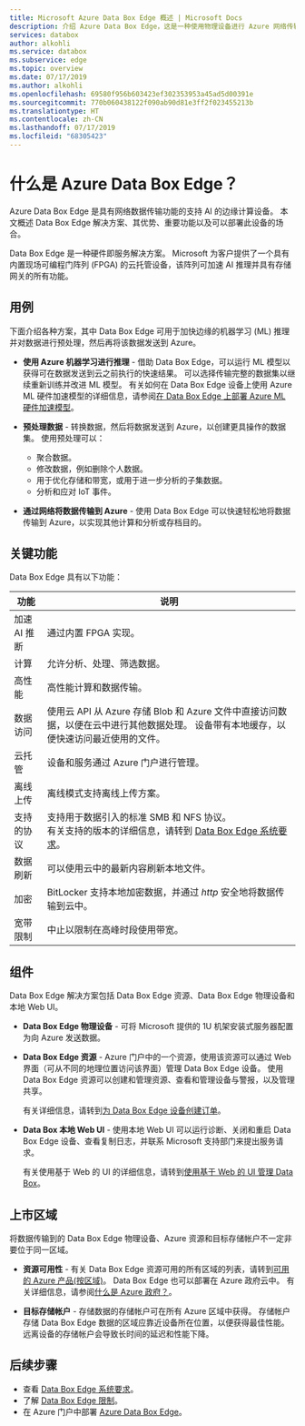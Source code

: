 ```yaml
---
title: Microsoft Azure Data Box Edge 概述 | Microsoft Docs
description: 介绍 Azure Data Box Edge，这是一种使用物理设备进行 Azure 网络传输的存储解决方案。
services: databox
author: alkohli
ms.service: databox
ms.subservice: edge
ms.topic: overview
ms.date: 07/17/2019
ms.author: alkohli
ms.openlocfilehash: 69580f956b603423ef302353953a45ad5d00391e
ms.sourcegitcommit: 770b060438122f090ab90d81e3ff2f023455213b
ms.translationtype: HT
ms.contentlocale: zh-CN
ms.lasthandoff: 07/17/2019
ms.locfileid: "68305423"
---
```

# <a name="what-is-azure-data-box-edge"></a>什么是 Azure Data Box Edge？ 

Azure Data Box Edge 是具有网络数据传输功能的支持 AI 的边缘计算设备。 本文概述 Data Box Edge 解决方案、其优势、重要功能以及可以部署此设备的场合。 

Data Box Edge 是一种硬件即服务解决方案。 Microsoft 为客户提供了一个具有内置现场可编程门阵列 (FPGA) 的云托管设备，该阵列可加速 AI 推理并具有存储网关的所有功能。 

## <a name="use-cases"></a>用例

下面介绍各种方案，其中 Data Box Edge 可用于加快边缘的机器学习 (ML) 推理并对数据进行预处理，然后再将该数据发送到 Azure。

- **使用 Azure 机器学习进行推理** - 借助 Data Box Edge，可以运行 ML 模型以获得可在数据发送到云之前执行的快速结果。 可以选择传输完整的数据集以继续重新训练并改进 ML 模型。 有关如何在 Data Box Edge 设备上使用 Azure ML 硬件加速模型的详细信息，请参阅[在 Data Box Edge 上部署 Azure ML 硬件加速模型](https://docs.microsoft.com/azure/machine-learning/service/how-to-deploy-fpga-web-service#deploy-to-a-local-edge-server)。

- **预处理数据** - 转换数据，然后将数据发送到 Azure，以创建更具操作的数据集。 使用预处理可以： 

    - 聚合数据。
    - 修改数据，例如删除个人数据。
    - 用于优化存储和带宽，或用于进一步分析的子集数据。
    - 分析和应对 IoT 事件。 

- **通过网络将数据传输到 Azure** - 使用 Data Box Edge 可以快速轻松地将数据传输到 Azure，以实现其他计算和分析或存档目的。 


## <a name="key-capabilities"></a>关键功能

Data Box Edge 具有以下功能：

|功能 |说明  |
|---------|---------|
|加速 AI 推断| 通过内置 FPGA 实现。|
|计算       |允许分析、处理、筛选数据。|
|高性能 | 高性能计算和数据传输。|
|数据访问     | 使用云 API 从 Azure 存储 Blob 和 Azure 文件中直接访问数据，以便在云中进行其他数据处理。 设备带有本地缓存，以便快速访问最近使用的文件。|
|云托管     |设备和服务通过 Azure 门户进行管理。  |
|离线上传     | 离线模式支持离线上传方案。|
|支持的协议     | 支持用于数据引入的标准 SMB 和 NFS 协议。 <br> 有关支持的版本的详细信息，请转到 [Data Box Edge 系统要求](data-box-edge-system-requirements.md)。|
|数据刷新     | 可以使用云中的最新内容刷新本地文件。|
|加密    | BitLocker 支持本地加密数据，并通过 *http* 安全地将数据传输到云中。|
|宽带限制| 中止以限制在高峰时段使用带宽。|


## <a name="components"></a>组件

Data Box Edge 解决方案包括 Data Box Edge 资源、Data Box Edge 物理设备和本地 Web UI。

* **Data Box Edge 物理设备** - 可将 Microsoft 提供的 1U 机架安装式服务器配置为向 Azure 发送数据。 
    
* **Data Box Edge 资源** - Azure 门户中的一个资源，使用该资源可以通过 Web 界面（可从不同的地理位置访问该界面）管理 Data Box Edge 设备。 使用 Data Box Edge 资源可以创建和管理资源、查看和管理设备与警报，以及管理共享。  

    <!--![The Data Box Edge service in Azure portal](media/data-box-overview/data-box-Edge-service1.png)-->

    有关详细信息，请转到[为 Data Box Edge 设备创建订单](data-box-edge-deploy-prep.md#create-a-new-resource)。

* **Data Box 本地 Web UI** - 使用本地 Web UI 可以运行诊断、关闭和重启 Data Box Edge 设备、查看复制日志，并联系 Microsoft 支持部门来提出服务请求。

    <!--![The Data Box Edge local web UI](media/data-box-Edge-overview/data-box-Edge-local-web-ui.png)-->

    有关使用基于 Web 的 UI 的详细信息，请转到[使用基于 Web 的 UI 管理 Data Box](data-box-edge-manage-access-power-connectivity-mode.md)。


## <a name="region-availability"></a>上市区域

将数据传输到的 Data Box Edge 物理设备、Azure 资源和目标存储帐户不一定非要位于同一区域。

- **资源可用性** - 有关 Data Box Edge 资源可用的所有区域的列表，请转到[可用的 Azure 产品(按区域)](https://azure.microsoft.com/global-infrastructure/services/?products=databox&regions=all)。 Data Box Edge 也可以部署在 Azure 政府云中。 有关详细信息，请参阅[什么是 Azure 政府？](https://docs.microsoft.com/azure/azure-government/documentation-government-welcome)。
    
- **目标存储帐户** - 存储数据的存储帐户可在所有 Azure 区域中获得。 存储帐户存储 Data Box Edge 数据的区域应靠近设备所在位置，以便获得最佳性能。 远离设备的存储帐户会导致长时间的延迟和性能下降。 


## <a name="next-steps"></a>后续步骤

- 查看 [Data Box Edge 系统要求](data-box-edge-system-requirements.md)。
- 了解 [Data Box Edge 限制](data-box-edge-limits.md)。
- 在 Azure 门户中部署 [Azure Data Box Edge](data-box-edge-deploy-prep.md)。




